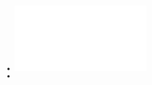 - ![The Only EKG Book You’ll Ever Need.pdf](../assets/The_Only_EKG_Book_You’ll_Ever_Need_1731677741622_0.pdf)
-